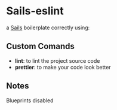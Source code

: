 # Sails-eslint

a [Sails](http://sailsjs.org) boilerplate correctly using:

## Custom Comands
* **lint**: to lint the project source code
* **prettier**: to make your code look better

## Notes
Blueprints disabled
